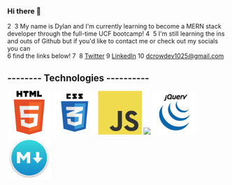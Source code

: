 ### Hi there 👋
2
​
3
My name is Dylan and I'm currently learning to become a MERN stack developer through the full-time UCF bootcamp!
4
​
5
I'm still learning the ins and outs of Github but if you'd like to contact me or check out my socials you can  
6
find the links below!
7
​
8
[Twitter](https://twitter.com/dcrowdev)
9
[LinkedIn](https://www.linkedin.com/in/dylan-crowley-3974b8252/)
10
dcrowdev1025@gmail.com


## -------- Technologies ----------

<p float="left">
  <img src="./images/html.png" width="100" />
  <img src="./images/css3.png" width="100" />
  <img src="./images/JavaScript-logo.png" width="100" />
  <img src="./images/tailwindcsslogo-label.png" width="100" />
  <img src="./images/jquery.png" width="100" />
  <img src="./images/markdown-logo.png" width="100" />
</p>
